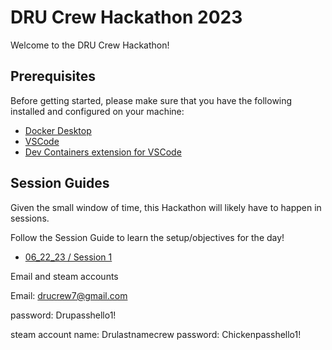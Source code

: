 # DRU Crew Hackathon 2023

Welcome to the DRU Crew Hackathon!

## Prerequisites

Before getting started, please make sure that you have the following installed and configured on your machine:

- [Docker Desktop](https://www.docker.com/products/docker-desktop/)
- [VSCode](https://code.visualstudio.com/download)
- [Dev Containers extension for VSCode](https://marketplace.visualstudio.com/items?itemName=ms-vscode-remote.remote-containers)

## Session Guides

Given the small window of time, this Hackathon will likely have to happen in sessions.

Follow the Session Guide to learn the setup/objectives for the day!

- [06_22_23 / Session 1](./docs/06_22_23.md)







Email and steam accounts

Email: drucrew7@gmail.com

password: Drupasshello1!



steam account name: Drulastnamecrew
password: Chickenpasshello1!
